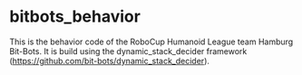 # bitbots_behavior

This is the behavior code of the RoboCup Humanoid League team Hamburg Bit-Bots.
It is build using the dynamic_stack_decider framework (https://github.com/bit-bots/dynamic_stack_decider).
